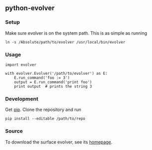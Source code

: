 ## python-evolver

### Setup

Make sure evolver is on the system path. This is as simple as running

```
ln -s /Absolute/path/to/evolver /usr/local/bin/evolver
```

### Usage
```
import evolver

with evolver.Evolver('/path/to/evolver') as E:
    E.run_command('foo := 3')
    output = E.run_command('print foo')
    print output  # prints the string 3
```

### Development

Get [pip](http://pip.readthedocs.org/en/stable/installing/). Clone the
repository and run 

```
pip install --editable /path/to/repo
```

### Source

To download the surface evolver, see its
[homepage](http://facstaff.susqu.edu/brakke/evolver/evolver.html).
